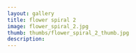 ```yaml
---
layout: gallery
title: flower spiral 2
image: flower_spiral_2.jpg
thumb: thumbs/flower_spiral_2_thumb.jpg
description:
---
```

    